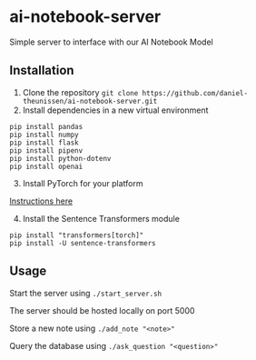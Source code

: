 # ai-notebook-server

Simple server to interface with our AI Notebook Model

## Installation

1. Clone the repository `git clone https://github.com/daniel-theunissen/ai-notebook-server.git`
2. Install dependencies in a new virtual environment
```
pip install pandas
pip install numpy
pip install flask
pip install pipenv
pip install python-dotenv
pip install openai
```
3. Install PyTorch for your platform

[Instructions here](https://pytorch.org/get-started/locally/)

4. Install the Sentence Transformers module
```
pip install "transformers[torch]"
pip install -U sentence-transformers
```

## Usage

Start the server using `./start_server.sh`

The server should be hosted locally on port 5000

Store a new note using `./add_note "<note>"`

Query the database using `./ask_question "<question>"`
